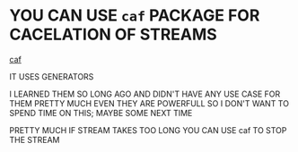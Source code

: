 # YOU CAN USE `caf` PACKAGE FOR CACELATION OF STREAMS

[caf](https://www.npmjs.com/package/caf)

IT USES GENERATORS

I LEARNED THEM SO LONG AGO AND DIDN'T HAVE ANY USE CASE FOR THEM PRETTY MUCH EVEN THEY ARE POWERFULL SO I DON'T WANT TO SPEND TIME ON THIS; MAYBE SOME NEXT TIME

PRETTY MUCH IF STREAM TAKES TOO LONG YOU CAN USE caf TO STOP THE STREAM